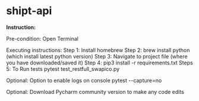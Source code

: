 # shipt-api

**Instruction:**

Pre-condition: Open Terminal

Executing instructions:
Step 1: Install homebrew 
Step 2: brew install python (which install latest python version)
Step 3: Navigate to project file (where you have downloaded/saved it)
Step 4: pip3 install -r requirements.txt
Steps 5: To Run tests pytest test_restfull_swapico.py 

Optional: Option to enable logs on console 
pytest --capture=no 

Optional: Download Pycharm community version to make any code edits